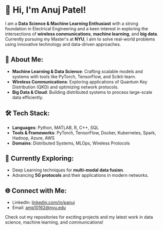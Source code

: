 # 👋 Hi, I'm Anuj Patel!

I am a **Data Science & Machine Learning Enthusiast** with a strong foundation in Electrical Engineering and a keen interest in exploring the intersections of **wireless communications**, **machine learning**, and **big data**. Currently pursuing my Master's at **NYU**, I aim to solve real-world problems using innovative technology and data-driven approaches.

## 🔬 About Me:
- **Machine Learning & Data Science**: Crafting scalable models and systems with tools like PyTorch, TensorFlow, and Scikit-learn.
- **Wireless Communications**: Exploring applications of Quantum Key Distribution (QKD) and optimizing network protocols.
- **Big Data & Cloud**: Building distributed systems to process large-scale data efficiently.

## 🛠️ Tech Stack:
- **Languages**: Python, MATLAB, R, C++, SQL
- **Tools & Frameworks**: PyTorch, TensorFlow, Docker, Kubernetes, Spark, Hadoop, Azure, AWS
- **Domains**: Distributed Systems, MLOps, Wireless Protocols

## 🌱 Currently Exploring:
- Deep Learning techniques for **multi-modal data fusion**.
- Advancing **5G protocols** and their applications in modern networks.

## 🌐 Connect with Me:
- LinkedIn: [linkedin.com/in/panuj](https://linkedin.com/in/panuj)
- Email: amp10162@nyu.edu

Check out my repositories for exciting projects and my latest work in data science, machine learning, and communications!
